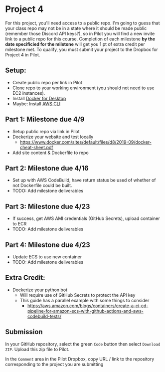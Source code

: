 # Project 4 

For this project, you'll need access to a public repo.  I'm going to guess that your class repo may not be in a state where it should be made public (remember those Discord API keys?), so in Pilot you will find a new invite link to a public repo for this course.  Completion of each milestone **by the date specificied for the milstone** will get you 1 pt of extra credit per milestone met.  To qualify, you must submit your project to the Dropbox for Project 4 in Pilot.

## Setup:
- Create public repo per link in Pilot
- Clone repo to your working environment (you should not need to use EC2 instances).
- Install [Docker for Desktop](https://www.docker.com/products/docker-desktop) 
- Maybe: Install [AWS CLI](https://aws.amazon.com/cli/)

## Part 1:  Milestone due 4/9
- Setup public repo via link in Pilot
- Dockerize your website and test locally
    - https://www.docker.com/sites/default/files/d8/2019-09/docker-cheat-sheet.pdf
- Add site content & Dockerfile to repo

## Part 2: Milestone due 4/16
- Set up with AWS CodeBuild, have return status be used of whether of not Dockerfile could be built.
- TODO: Add milestone deliverables

## Part 3: Milestone due 4/23
- If success, get AWS AMI credentials (GitHub Secrets), upload container to ECR
- TODO: Add milestone deliverables

## Part 4: Milestone due 4/23
- Update ECS to use new container
- TODO: Add milestone deliverables

## Extra Credit:
- Dockerize your python bot
    - Will require use of GitHub Secrets to protect the API key
    - This guide has a parallel example with some things to consider
        - https://aws.amazon.com/blogs/containers/create-a-ci-cd-pipeline-for-amazon-ecs-with-github-actions-and-aws-codebuild-tests/

## Submission

In your GitHub repository, select the green `Code` button then select `Download ZIP`. Upload this zip file to Pilot.

In the `Comment` area in the Pilot Dropbox, copy URL / link to the repository corresponding to the project you are submitting
